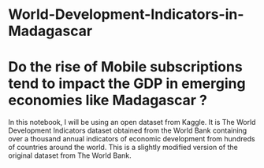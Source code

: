 # World-Development-Indicators-in-Madagascar

<h1>Do the rise of Mobile subscriptions tend to impact the GDP in emerging
economies like Madagascar ?</h1>

In this notebook, I will be using an open dataset from Kaggle. It is The World Development Indicators
dataset obtained from the World Bank containing over a thousand annual indicators of economic
development from hundreds of countries around the world.
This is a slightly modified version of the original dataset from The World Bank.
